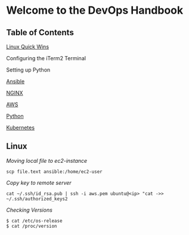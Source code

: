 # Welcome to the DevOps Handbook

## Table of Contents
[Linux Quick Wins](#Linux)

Configuring the iTerm2 Terminal

Setting up Python

[Ansible](/Ansible.md)

[NGINX](/NGINX.md)

[AWS](/AWS.md)

[Python](/Python.md)

[Kubernetes](/K8.md)


## Linux

*Moving local file to ec2-instance*
```
scp file.text ansible:/home/ec2-user
```
*Copy key to remote server*
```
cat ~/.ssh/id_rsa.pub | ssh -i aws.pem ubuntu@<ip> "cat ->> ~/.ssh/authorized_keys2
```
*Checking Versions*
```
$ cat /etc/os-release
$ cat /proc/version
```